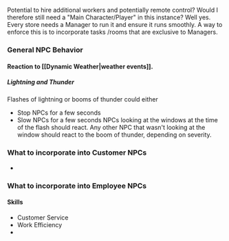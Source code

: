 Potential to hire additional workers and potentially remote control?
Would I therefore still need a "Main Character/Player" in this instance?
	Well yes. Every store needs a Manager to run it and ensure it runs smoothly.
	A way to enforce this is to incorporate tasks /rooms that are exclusive to Managers. 
### General NPC Behavior
#### Reaction to [[Dynamic Weather|weather events]].
##### Lightning and Thunder 
Flashes of lightning or booms of thunder could either
- Stop NPCs for a few seconds
- Slow NPCs for a few seconds
NPCs looking at the windows at the time of the flash should react. 
Any other NPC that wasn't looking at the window should react to the boom of thunder, depending on severity.
  
### What to incorporate into Customer NPCs
- 

### What to incorporate into Employee NPCs
#### Skills
- Customer Service
- Work Efficiency
-  